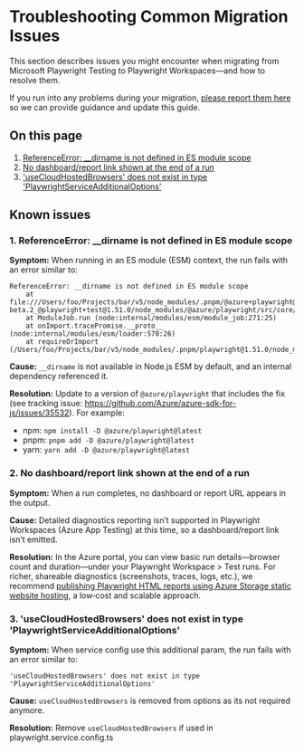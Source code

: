 # Troubleshooting Common Migration Issues

This section describes issues you might encounter when migrating from Microsoft Playwright Testing to Playwright Workspaces—and how to resolve them.

If you run into any problems during your migration, [please report them here](https://github.com/Azure/playwright-workspaces/issues) so we can provide guidance and update this guide.

## On this page

1. [ReferenceError: __dirname is not defined in ES module scope](#1-referenceerror-__dirname-is-not-defined-in-es-module-scope)
2. [No dashboard/report link shown at the end of a run](#2-no-dashboardreport-link-shown-at-the-end-of-a-run)
3. ['useCloudHostedBrowsers' does not exist in type 'PlaywrightServiceAdditionalOptions'](#3-usecloudhostedbrowsers-does-not-exist-in-type-playwrightserviceadditionaloptions)

## Known issues

### 1. ReferenceError: __dirname is not defined in ES module scope

**Symptom:** When running in an ES module (ESM) context, the run fails with an error similar to:

```
ReferenceError: __dirname is not defined in ES module scope
	at file:///Users/foo/Projects/bar/v5/node_modules/.pnpm/@azure+playwright@1.0.0-beta.2_@playwright+test@1.51.0/node_modules/@azure/playwright/src/core/playwrightServiceUtils.ts:7:20
	at ModuleJob.run (node:internal/modules/esm/module_job:271:25)
	at onImport.tracePromise.__proto__ (node:internal/modules/esm/loader:578:26)
	at requireOrImport (/Users/foo/Projects/bar/v5/node_modules/.pnpm/playwright@1.51.0/node_modules/playwright/lib/transform/transform.js:230:24)
```

**Cause:** `__dirname` is not available in Node.js ESM by default, and an internal dependency referenced it.

**Resolution:** Update to a version of `@azure/playwright` that includes the fix (see tracking issue: https://github.com/Azure/azure-sdk-for-js/issues/35532). For example:
- npm: `npm install -D @azure/playwright@latest`
- pnpm: `pnpm add -D @azure/playwright@latest`
- yarn: `yarn add -D @azure/playwright@latest`


### 2. No dashboard/report link shown at the end of a run

**Symptom:** When a run completes, no dashboard or report URL appears in the output.

**Cause:** Detailed diagnostics reporting isn’t supported in Playwright Workspaces (Azure App Testing) at this time, so a dashboard/report link isn’t emitted.

**Resolution:** In the Azure portal, you can view basic run details—browser count and duration—under your Playwright Workspace > Test runs. For richer, shareable diagnostics (screenshots, traces, logs, etc.), we recommend [publishing Playwright HTML reports using Azure Storage static website hosting](https://playwright.dev/docs/next/ci-intro#publishing-report-on-the-web), a low‑cost and scalable approach.

### 3. 'useCloudHostedBrowsers' does not exist in type 'PlaywrightServiceAdditionalOptions'

**Symptom:** When service config use this additional param, the run fails with an error similar to:

```
'useCloudHostedBrowsers' does not exist in type 'PlaywrightServiceAdditionalOptions'
```

**Cause:** `useCloudHostedBrowsers` is removed from options as its not required anymore.

**Resolution:** Remove `useCloudHostedBrowsers` if used in playwright.service.config.ts

